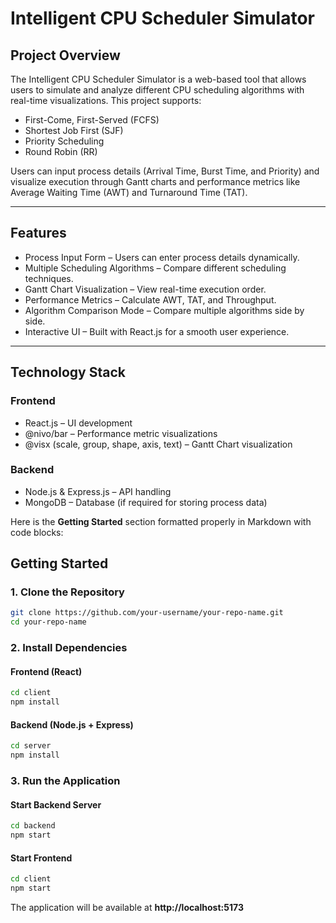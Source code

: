 # Intelligent CPU Scheduler Simulator

## Project Overview  
The Intelligent CPU Scheduler Simulator is a web-based tool that allows users to simulate and analyze different CPU scheduling algorithms with real-time visualizations. This project supports:  

- First-Come, First-Served (FCFS)  
- Shortest Job First (SJF)  
- Priority Scheduling  
- Round Robin (RR)  

Users can input process details (Arrival Time, Burst Time, and Priority) and visualize execution through Gantt charts and performance metrics like Average Waiting Time (AWT) and Turnaround Time (TAT).  

---

## Features  
- Process Input Form – Users can enter process details dynamically.  
- Multiple Scheduling Algorithms – Compare different scheduling techniques.  
- Gantt Chart Visualization – View real-time execution order.  
- Performance Metrics – Calculate AWT, TAT, and Throughput.  
- Algorithm Comparison Mode – Compare multiple algorithms side by side.  
- Interactive UI – Built with React.js for a smooth user experience.  

---

## Technology Stack  

### Frontend  
- React.js – UI development  
- @nivo/bar – Performance metric visualizations  
- @visx (scale, group, shape, axis, text) – Gantt Chart visualization  

### Backend  
- Node.js & Express.js – API handling  
- MongoDB – Database (if required for storing process data)  



 Here is the **Getting Started** section formatted properly in Markdown with code blocks:  


## Getting Started  

### 1. Clone the Repository  
```sh
git clone https://github.com/your-username/your-repo-name.git
cd your-repo-name
```

### 2. Install Dependencies  

#### Frontend (React)  
```sh
cd client
npm install
```

#### Backend (Node.js + Express)  
```sh
cd server
npm install
```

### 3. Run the Application  

#### Start Backend Server  
```sh
cd backend
npm start
```

#### Start Frontend  
```sh
cd client
npm start
```

The application will be available at **http://localhost:5173**
```


